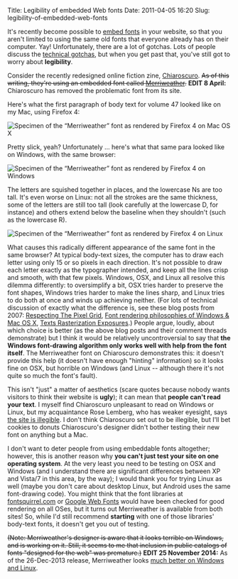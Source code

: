 Title: Legibility of embedded Web fonts
Date: 2011-04-05 16:20
Slug: legibility-of-embedded-web-fonts

It's recently become possible to [embed fonts][ef] in your website, so
that you aren't limited to using the same old fonts that everyone
already has on their computer. Yay! Unfortunately, there are a lot of
gotchas. Lots of people discuss the [technical gotchas][tech], but
when you get past that, you've still got to worry about
**legibility**.

<!--more-->

Consider the recently redesigned online fiction zine,
[Chiaroscuro][chiaro]. ~~As of this writing, they're using an embedded
font called [Merriweather][mw].~~ **EDIT 8 April:** Chiaroscuro has
removed the problematic font from its site.

Here's what the first paragraph of body text for volume 47 looked like
on my Mac, using Firefox 4:

![Specimen of the “Merriweather” font as rendered by Firefox 4 on Mac OS X](chiaro-osx.png)

Pretty slick, yeah? Unfortunately ... here's what that same para
looked like on Windows, with the same browser:

![Specimen of the “Merriweather” font as rendered by Firefox 4 on Windows](chiaro-win.png)

The letters are squished together in places, and the lowercase Ns are
too tall. It's even worse on Linux: not all the strokes are the same
thickness, some of the letters are still too tall (look carefully at
the lowercase D, for instance) and others extend below the baseline
when they shouldn't (such as the lowercase R).

![Specimen of the “Merriweather” font as rendered by Firefox 4 on Linux](chiaro-linux.png)

What causes this radically different appearance of the same font in
the same browser? At typical body-text sizes, the computer has to draw
each letter using only 15 or so pixels in each direction. It's not
possible to draw each letter exactly as the typographer intended, and
keep all the lines crisp and smooth, with that few pixels. Windows,
OSX, and Linux all resolve this dilemma differently: to oversimplify a
bit, OSX tries harder to preserve the font shapes, Windows tries
harder to make the lines sharp, and Linux tries to do both at once and
winds up achieving neither. (For lots of technical discussion of
exactly what the difference is, see these blog posts from 2007:
[Respecting The Pixel Grid][atwood],
[Font rendering philosophies of Windows & Mac OS X][damieng],
[Texts Rasterization Exposures][maxim].) People argue, loudly, about
which choice is better (as the above blog posts and their comment
threads demonstrate) but I think it would be relatively
uncontroversial to say that **the Windows font-drawing algorithm only
works well with help from the font itself**. The Merriweather font on
Chiaroscuro demonstrates this: it doesn't provide this help (it
doesn't have enough "hinting" information) so it looks fine on OSX,
but horrible on Windows (and Linux -- although there it's not quite so
much the font's fault).

This isn't "just" a matter of aesthetics (scare quotes because nobody
wants visitors to think their website is **ugly**); it can mean that
**people can't read your text**. I myself find Chiaroscuro unpleasant
to read on Windows or Linux, but my acquaintance Rose Lemberg, who has
weaker eyesight, says
[the site is illegible](http://rose-lemberg.livejournal.com/153454.html). I
don't think Chiaroscuro set out to be illegible, but I'll bet cookies
to donuts Chiaroscuro's designer didn't bother testing their new font
on anything but a Mac.

I don't want to deter people from using embeddable fonts altogether;
however, this is another reason why **you can't just test your site on
one operating system**. At the very least you need to be testing on
OSX and Windows (and I understand there are significant differences
between XP and Vista/7 in this area, by the way); I would thank you
for trying Linux as well (maybe you don't care about desktop Linux,
but Android uses the same font-drawing code). You might think that the
font libraries at [fontsquirrel.com][fsqrl] or
[Google Web Fonts][gfonts] would have been checked for good rendering
on all OSes, but it turns out Merriweather is available from both
sites! So, while I'd still recommend **starting** with one of those
libraries' body-text fonts, it doesn't get you out of testing.

~~(Note: Merriweather's designer is aware that it looks terrible on
Windows, and is working on it. Still, it seems to me that inclusion in
public catalogs of fonts "designed for the web" was premature.)~~
**EDIT 25 November 2014:** As of the 26-Dec-2013 release, Merriweather
looks [much better on Windows and Linux](https://ebensorkin.wordpress.com/2013/06/24/old-vs-new-merriweather-on-windows/).

[ef]: http://sixrevisions.com/css/font-face-guide/
[tech]: http://www.fontsquirrel.com/blog/2010/11/troubleshooting-font-face-problems
[mw]: https://ebensorkin.wordpress.com/
[chiaro]: http://chizine.com/volume_47.htm
[atwood]: http://blog.codinghorror.com/font-rendering-respecting-the-pixel-grid/
[damieng]: http://damieng.com/blog/2007/06/13/font-rendering-philosophies-of-windows-and-mac-os-x
[maxim]: http://antigrain.com/research/font_rasterization/
[fsqrl]: http://www.fontsquirrel.com/
[gfonts]: https://www.google.com/webfonts
